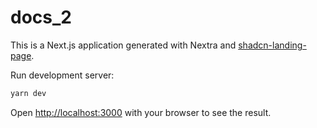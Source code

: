 # docs_2

This is a Next.js application generated with
Nextra and [shadcn-landing-page](https://github.com/leoMirandaa/shadcn-landing-page).

Run development server:

```bash
yarn dev
```

Open <http://localhost:3000> with your browser to see the result.
